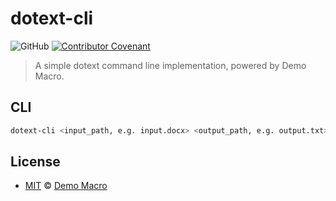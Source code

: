 # dotext-cli

![GitHub](https://img.shields.io/github/license/DemoMacro/dotext-cli)
[![Contributor Covenant](https://img.shields.io/badge/Contributor%20Covenant-2.1-4baaaa.svg)](https://www.contributor-covenant.org/version/2/1/code_of_conduct/)

> A simple dotext command line implementation, powered by Demo Macro.

## CLI

```bash
dotext-cli <input_path, e.g. input.docx> <output_path, e.g. output.txt>
```

## License

- [MIT](LICENSE) &copy; [Demo Macro](https://imst.xyz/)
